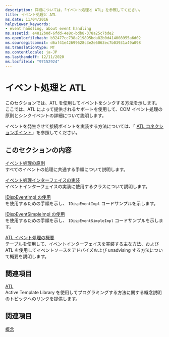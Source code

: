 ```yaml
---
description: 詳細については、「イベント処理と ATL」を参照してください。
title: イベント処理と ATL
ms.date: 11/04/2016
helpviewer_keywords:
- event handling, about event handling
ms.assetid: e4812b0d-6fdd-4e8c-bdb8-378a25c7bde2
ms.openlocfilehash: b32477cc738a219895bda82b0d414008955a6d02
ms.sourcegitcommit: d6af41e42699628c3e2e6063ec7b03931a49a098
ms.translationtype: MT
ms.contentlocale: ja-JP
ms.lasthandoff: 12/11/2020
ms.locfileid: "97152924"
---
```

# <a name="event-handling-and-atl"></a>イベント処理と ATL

このセクションでは、ATL を使用してイベントをシンクする方法を示します。 ここでは、ATL によって提供されるサポートを使用して、COM イベント処理の原則とシンクイベントの詳細について説明します。

イベントを発生させて接続ポイントを実装する方法については、「 [ATL コネクションポイント](../atl/atl-connection-points.md)」を参照してください。

## <a name="in-this-section"></a>このセクションの内容

[イベント処理の原則](../atl/event-handling-principles.md)<br/>
すべてのイベントの処理に共通する手順について説明します。

[イベント処理インターフェイスの実装](../atl/implementing-the-event-handling-interface.md)<br/>
イベントインターフェイスの実装に使用するクラスについて説明します。

[IDispEventImpl の使用](../atl/using-idispeventimpl.md)<br/>
を使用するための手順を示し、 `IDispEventImpl` コードサンプルを示します。

[IDispEventSimpleImpl の使用](../atl/using-idispeventsimpleimpl.md)<br/>
を使用するための手順を示し、 `IDispEventSimpleImpl` コードサンプルを示します。

[ATL イベント処理の概要](../atl/atl-event-handling-summary.md)<br/>
テーブルを使用して、イベントインターフェイスを実装する主な方法、および ATL を使用してイベントソースをアドバイズおよび unadvising する方法について概要を説明します。

## <a name="related-sections"></a>関連項目

[ATL](../atl/active-template-library-atl-concepts.md)<br/>
Active Template Library を使用してプログラミングする方法に関する概念説明のトピックへのリンクを提供します。

## <a name="see-also"></a>関連項目

[概念](../atl/active-template-library-atl-concepts.md)
